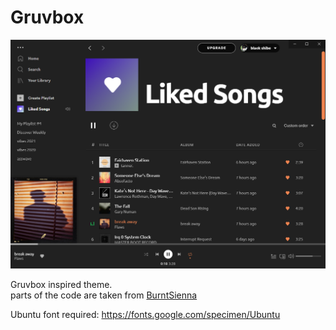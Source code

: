 # Gruvbox

![Gruvbox](./screenshot.png)

Gruvbox inspired theme.<br>
parts of the code are taken from [BurntSienna](https://github.com/morpheusthewhite/spicetify-themes/tree/master/BurntSienna)

Ubuntu font required: https://fonts.google.com/specimen/Ubuntu